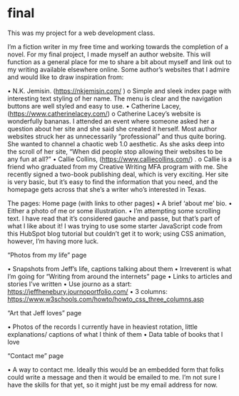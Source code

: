 # final

This was my project for a web development class.

I’m a fiction writer in my free time and working towards the completion of a novel.  For my final project, I made myself an author website. This will function as a general place for me to share a bit about myself and link out to my writing available elsewhere online. 
Some author’s websites that I admire and would like to draw inspiration from:

•	N.K. Jemisin. (https://nkjemisin.com/ )
o	Simple and sleek index page with interesting text styling of her name. The menu is clear and the navigation buttons are well styled and easy to use.
•	Catherine Lacey, (https://www.catherinelacey.com/)
o	 Catherine Lacey’s website is wonderfully bananas. I attended an event where someone asked her a question about her site and she said she created it herself. Most author websites struck her as unnecessarily “professional” and thus quite boring. She wanted to channel a chaotic web 1.0 aesthetic.   As she asks deep into the scroll of her site, “When did people stop allowing their websites to be any fun at all?”
•	Callie Collins, (https://www.calliecollins.com/) . 
o	Callie is a friend who graduated from my Creative Writing MFA program with me. She recently signed a two-book publishing deal, which is very exciting. Her site is very basic, but it’s easy to find the information that you need, and the homepage gets across that she’s a writer who’s interested in Texas.

The pages:
Home page (with links to other pages)
•	A brief ‘about me’ bio.
•	Either a photo of me or some illustration.
•	I’m attempting some scrolling text. I have read that it’s considered gauche and passe, but that’s part of what I like about it! I was trying to use some starter JavaScript code from this HubSpot blog tutorial but couldn’t get it to work; using CSS animation, however, I’m having more luck.

“Photos from my life” page

•	Snapshots from Jeff’s life, captions talking about them
•	Irreverent is what I’m going for
“Writing from around the internets” page
•	Links to articles and stories I’ve written
•	Use journo as a start: https://jeffhenebury.journoportfolio.com/ 
•	3 columns: https://www.w3schools.com/howto/howto_css_three_columns.asp 

“Art that Jeff loves” page

•	Photos of the records I currently have in heaviest rotation, little explanations/ captions of what I think of them
•	Data table of books that I love

“Contact me” page

•	A way to contact me. Ideally this would be an embedded form that folks could write a message and then it would be emailed to me. I’m not sure I have the skills for that yet, so it might just be my email address for now.
